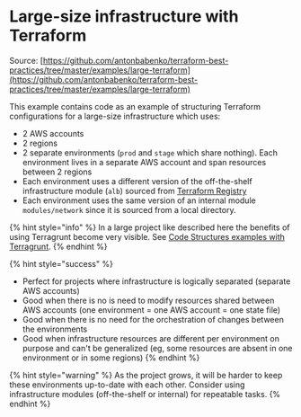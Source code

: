 # Large-size infrastructure with Terraform

Source: [https://github.com/antonbabenko/terraform-best-practices/tree/master/examples/large-terraform](https://github.com/antonbabenko/terraform-best-practices/tree/master/examples/large-terraform)

This example contains code as an example of structuring Terraform configurations for a large-size infrastructure which uses:

* 2 AWS accounts
* 2 regions
* 2 separate environments (`prod` and `stage` which share nothing). Each environment lives in a separate AWS account and span resources between 2 regions
* Each environment uses a different version of the off-the-shelf infrastructure module (`alb`) sourced from [Terraform Registry](https://registry.terraform.io/)
* Each environment uses the same version of an internal module `modules/network` since it is sourced from a local directory.

{% hint style="info" %}
In a large project like described here the benefits of using Terragrunt become very visible. See [Code Structures examples with Terragrunt](../terragrunt.md).
{% endhint %}

{% hint style="success" %}
* Perfect for projects where infrastructure is logically separated (separate AWS accounts)
* Good when there is no is need to modify resources shared between AWS accounts (one environment = one AWS account = one state file)
* Good when there is no need for the orchestration of changes between the environments
* Good when infrastructure resources are different per environment on purpose and can't be generalized (eg, some resources are absent in one environment or in some regions)
{% endhint %}

{% hint style="warning" %}
As the project grows, it will be harder to keep these environments up-to-date with each other. Consider using infrastructure modules (off-the-shelf or internal) for repeatable tasks.
{% endhint %}

##
